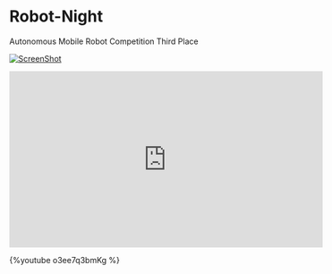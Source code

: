 # Robot-Night
Autonomous Mobile Robot Competition Third Place


[![ScreenShot](/upload/ask/29/W/WebMole_Youtube_Video.png)](https://www.youtube.com/embed/o3ee7q3bmKg)

<iframe width="560" height="315" src="https://www.youtube.com/embed/o3ee7q3bmKg" frameborder="0" allow="accelerometer; autoplay; encrypted-media; gyroscope; picture-in-picture" allowfullscreen></iframe>

{%youtube o3ee7q3bmKg %}
